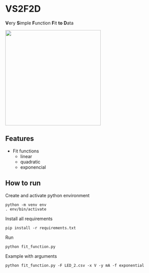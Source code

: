 # VS2F2D
**V**ery **S**imple **F**unction **F**it **to** **D**ata

<img src="https://github.com/user-attachments/assets/121bec23-ac10-4d84-8ee2-31499fa3811d" height="300">

## Features
- Fit functions 
  - linear
  - quadratic
  - exponencial

## How to run
Create and activate python environment 
```console
python -m venv env
. env/bin/activate
```
Install all requirements
```console
pip install -r requirements.txt
```
Run
```console
python fit_function.py
```
Example with arguments
```console
python fit_function.py -F LED_2.csv -x V -y mA -f exponential
```
